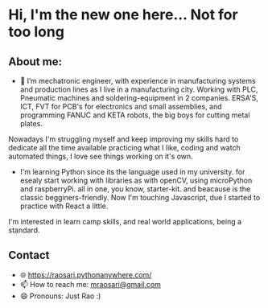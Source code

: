 # Hi, I'm the new one here... Not for too long

## About me:
- 🔭 I’m mechatronic engineer, with experience in manufacturing systems and production lines as I live in a manufacturing city.
  Working with PLC, Pneumatic machines and soldering-equipment in 2 companies. ERSA'S, ICT, FVT for PCB's  for electronics and small assemblies, and programming FANUC and KETA robots, the big boys for cutting metal plates.

Nowadays I'm struggling myself and keep improving my skills hard to dedicate all the time available practicing what I like, coding and watch automated things, I love see things working on it's own.

- I'm learning Python since its the language used in my university. for esealy start working with libraries as with openCV, using microPython and raspberryPi. all in one, you know, starter-kit. and beacause is the classic begginers-friendly. Now I'm touching Javascript, due I started to practice with React a little.  

I'm interested in learn camp skills, and real world applications, being a standard. 
## Contact
- 🌐 https://raosari.pythonanywhere.com/
- 📫 How to reach me: mraosari@gmail.com
- 😄 Pronouns: Just Rao :) 

